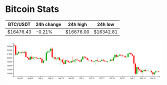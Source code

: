 # Bitcoin Stats

BTC/USDT|24h change|24h high|24h low|
|---|---|---|---|
|$16476.43|-0.21%|$16676.00|$16342.81|

<img src="./chart.svg">
